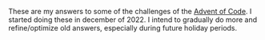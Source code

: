 These are my answers to some of the challenges of the [Advent of Code](https://adventofcode.com/). I started doing these in december of 2022. I intend to gradually do more and refine/optimize old answers, especially during future holiday periods.